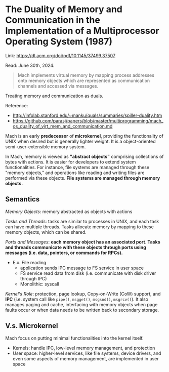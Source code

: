 # The Duality of Memory and Communication in the Implementation of a Multiprocessor Operating System (1987) 

Link: https://dl.acm.org/doi/pdf/10.1145/37499.37507

Read: June 30th, 2024. 

> Mach implements virtual memory by mapping process addresses onto memory objects which are represented as communication channels and accessed via messages.

Treating memory and communication as duals. 

Reference:
* http://infolab.stanford.edu/~manku/quals/summaries/spiller-duality.htm
* https://github.com/parasj/papers/blob/master/multiprogramming/mach_os_duality_of_virt_mem_and_communication.md

Mach is an early **predecessor** of **microkernel**, providing the functionality of UNIX when desired but is generally lighter weight. It is a object-oriented semi-user-extensible memory system. 

In Mach, memory is viewed as **"abstract objects"** comprising collections of bytes with actions. It is easier for developers to extend system functionalities. For instance, file systems are managed through these "memory objects," and operations like reading and writing files are performed via these objects. **File systems are managed through memory objects.** 

## Semantics 
_Memory Objects_: memory abstracted as objects with actions 

_Tasks and Threads_: tasks are similar to processes in UNIX, and each task can have multiple threads. Tasks allocate memory by mapping to these memory objects, which can be shared. 

_Ports and Messages_: **each memory object has an associated port. Tasks and threads communicate with these objects through ports using messages (i.e. data, pointers, or commands for RPCs).**
* E.x. File reading
    * application sends IPC message to FS service in user space
    * FS service read data from disk (i.e. communicate with disk driver through IPC)
    * Monolithic: syscall  

_Kernel's Role_: protection, page lookup, Copy-on-Write (CoW) support, and **IPC** (i.e. system call like `pipe()`, `msgget()`, `msgsnd()`, `msgrcv()`). It also manages paging and cache, interfacing with memory objects when page faults occur or when data needs to be written back to secondary storage.

## V.s. Microkernel 
Mach focus on putting minimal functionalities into the kernel itself. 
* Kernels: handle IPC, low-level memory management, and protection
* User space: higher-level services, like file systems, device drivers, and even some aspects of memory management, are implemented in user space 

